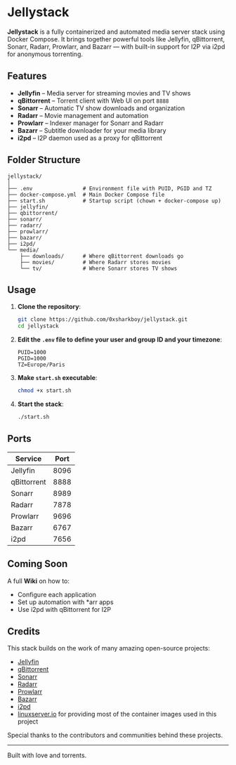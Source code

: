 # Jellystack

**Jellystack** is a fully containerized and automated media server stack using Docker Compose. It brings together powerful tools like Jellyfin, qBittorrent, Sonarr, Radarr, Prowlarr, and Bazarr — with built-in support for I2P via i2pd for anonymous torrenting.

## Features

- **Jellyfin** – Media server for streaming movies and TV shows
- **qBittorrent** – Torrent client with Web UI on port `8888`
- **Sonarr** – Automatic TV show downloads and organization
- **Radarr** – Movie management and automation
- **Prowlarr** – Indexer manager for Sonarr and Radarr
- **Bazarr** – Subtitle downloader for your media library
- **i2pd** – I2P daemon used as a proxy for qBittorrent

## Folder Structure

```
jellystack/
│
├── .env                # Environment file with PUID, PGID and TZ
├── docker-compose.yml  # Main Docker Compose file
├── start.sh            # Startup script (chown + docker-compose up)
├── jellyfin/
├── qbittorrent/
├── sonarr/
├── radarr/
├── prowlarr/
├── bazarr/
├── i2pd/
└── media/
    ├── downloads/      # Where qBittorrent downloads go
    ├── movies/         # Where Radarr stores movies
    └── tv/             # Where Sonarr stores TV shows
```

## Usage

1. **Clone the repository**:
   ```bash
   git clone https://github.com/0xsharkboy/jellystack.git
   cd jellystack
   ```

2. **Edit the `.env` file to define your user and group ID and your timezone**:

   ```env
   PUID=1000
   PGID=1000
   TZ=Europe/Paris
   ```

3. **Make `start.sh` executable**:

   ```bash
   chmod +x start.sh
   ```

4. **Start the stack**:

   ```bash
   ./start.sh
   ```

## Ports

| Service     | Port                      |
| ----------- | ------------------------- |
| Jellyfin    | 8096                      |
| qBittorrent | 8888                      |
| Sonarr      | 8989                      |
| Radarr      | 7878                      |
| Prowlarr    | 9696                      |
| Bazarr      | 6767                      |
| i2pd        | 7656                      |


## Coming Soon

A full **Wiki** on how to:

* Configure each application
* Set up automation with \*arr apps
* Use i2pd with qBittorrent for I2P

## Credits

This stack builds on the work of many amazing open-source projects:

* [Jellyfin](https://jellyfin.org/)
* [qBittorrent](https://www.qbittorrent.org/)
* [Sonarr](https://sonarr.tv/)
* [Radarr](https://radarr.video/)
* [Prowlarr](https://prowlarr.com/)
* [Bazarr](https://www.bazarr.media/)
* [i2pd](https://github.com/PurpleI2P/i2pd)
* [linuxserver.io](https://www.linuxserver.io/) for providing most of the container images used in this project

Special thanks to the contributors and communities behind these projects.

---

Built with love and torrents.
